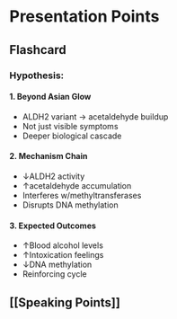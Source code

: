 # Presentation Points

## Flashcard

### Hypothesis:

#### 1. Beyond Asian Glow
- ALDH2 variant → acetaldehyde buildup
- Not just visible symptoms
- Deeper biological cascade

#### 2. Mechanism Chain
- ↓ALDH2 activity
- ↑acetaldehyde accumulation
- Interferes w/methyltransferases
- Disrupts DNA methylation

#### 3. Expected Outcomes
- ↑Blood alcohol levels
- ↑Intoxication feelings
- ↓DNA methylation
- Reinforcing cycle

## [[Speaking Points]]


